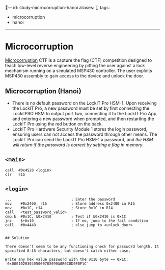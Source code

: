 --
id: study-microcorruption-hanoi
aliases: []
tags:

- microcorruption
- hanoi

---

# Microcorruption

[Microcorruption](https://www.microcorruption.com) CTF is a capture the flag (CTF) competition designed to teach low-level reverse engineering by pitting the user against a lock mechanism running on a simulated MSP430 controller. The user exploits MSP430 assembly to gain access to the device and unlock the door.

## Microcorruption (Hanoi)

- There is no default password on the LockIT Pro HSM-1. Upon receiving the LockIT Pro, a new password must be set by first connecting the LockitPRO HSM to output port two, connecting it to the LockIT Pro App, and entering a new password when prompted, and then restarting the LockIT Pro using the red button on the back.
- LockIT Pro Hardware Security Module 1 stores the login password, ensuring users can not access the password through other means. The LockIT Pro can send the LockIT Pro HSM-1 a password, and _the HSM will return if the password is correct by setting a flag in memory_.

## `<main>`

```assembly
call  #0x4520 <login>
clr   r15
```

## `<login>`

```assembly
...                           ; Enter the password
mov    #0x2400, r15           ; Store address 0x2400 in R15
mov    #0x1C, r14             ; Store 0x1C in R14
call   <test_password_valid>
cmp.b  #0x1C, &0x2410         ; Test if &0x2410 is 0x1C
jnz    $+0x10                 ; If no, jump to the fail condition
call   #0x4448                ; else jump to <unlock_door>
```

```

## Solution

There doesn't seem to be any functioning check for password length. It specified 8-16 characters, but doesn't catch either case.

Write any hex value password with the 0x10 byte == 0x1C: `0x000102030405060708090A0B0C0D0E0F1C`

```
